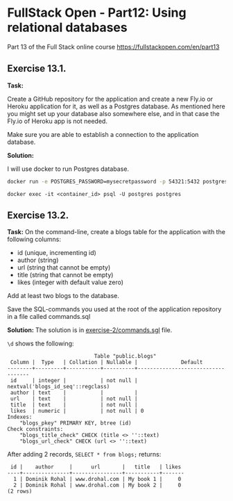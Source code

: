 # FullStack Open - Part12: Using relational databases
Part 13 of the Full Stack online course https://fullstackopen.com/en/part13


## Exercise 13.1.
**Task:**

Create a GitHub repository for the application and create a new Fly.io or Heroku application for it, as well as a Postgres database. As mentioned here you might set up your database also somewhere else, and in that case the Fly.io of Heroku app is not needed.

Make sure you are able to establish a connection to the application database.

**Solution:**

I will use docker to run Postgres database.

```bash
docker run -e POSTGRES_PASSWORD=mysecretpassword -p 54321:5432 postgres
```

```
docker exec -it <container_id> psql -U postgres postgres
```

## Exercise 13.2.
**Task:**
On the command-line, create a blogs table for the application with the following columns:

- id (unique, incrementing id)
- author (string)
- url (string that cannot be empty)
- title (string that cannot be empty)
- likes (integer with default value zero)

Add at least two blogs to the database.

Save the SQL-commands you used at the root of the application repository in a file called commands.sql

**Solution:**
The solution is in [exercise-2/commands.sgl](./exercise-2/commands.sql) file.

`\d` shows the following:

```
                            Table "public.blogs"
 Column |  Type   | Collation | Nullable |              Default              
--------+---------+-----------+----------+-----------------------------------
 id     | integer |           | not null | nextval('blogs_id_seq'::regclass)
 author | text    |           |          | 
 url    | text    |           | not null | 
 title  | text    |           | not null | 
 likes  | numeric |           | not null | 0
Indexes:
    "blogs_pkey" PRIMARY KEY, btree (id)
Check constraints:
    "blogs_title_check" CHECK (title <> ''::text)
    "blogs_url_check" CHECK (url <> ''::text)
```

After adding 2 records, `SELECT * from blogs;` returns:
```
 id |    author     |      url       |   title   | likes 
----+---------------+----------------+-----------+-------
  1 | Dominik Rohal | www.drohal.com | My book 1 |     0
  2 | Dominik Rohal | www.drohal.com | My book 2 |     0
(2 rows)
```

